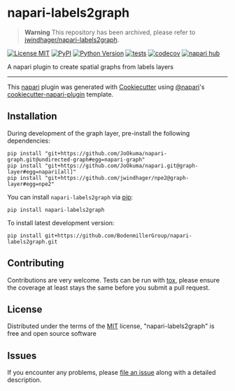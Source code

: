 # napari-labels2graph

> **Warning**
> This repository has been archived, please refer to [jwindhager/napari-labels2graph](https://github.com/jwindhager/napari-labels2graph).

[![License MIT](https://img.shields.io/pypi/l/napari-labels2graph.svg?color=green)](https://github.com/BodenmillerGroup/napari-labels2graph/raw/main/LICENSE)
[![PyPI](https://img.shields.io/pypi/v/napari-labels2graph.svg?color=green)](https://pypi.org/project/napari-labels2graph)
[![Python Version](https://img.shields.io/pypi/pyversions/napari-labels2graph.svg?color=green)](https://python.org)
[![tests](https://github.com/BodenmillerGroup/napari-labels2graph/workflows/tests/badge.svg)](https://github.com/BodenmillerGroup/napari-labels2graph/actions)
[![codecov](https://codecov.io/gh/BodenmillerGroup/napari-labels2graph/branch/main/graph/badge.svg)](https://codecov.io/gh/BodenmillerGroup/napari-labels2graph)
[![napari hub](https://img.shields.io/endpoint?url=https://api.napari-hub.org/shields/napari-labels2graph)](https://napari-hub.org/plugins/napari-labels2graph)

A napari plugin to create spatial graphs from labels layers

----------------------------------

This [napari] plugin was generated with [Cookiecutter] using [@napari]'s [cookiecutter-napari-plugin] template.

## Installation

During development of the graph layer, pre-install the following dependencies:

    pip install "git+https://github.com/JoOkuma/napari-graph.git@undirected-graph#egg=napari-graph"
    pip install "git+https://github.com/JoOkuma/napari.git@graph-layer#egg=napari[all]"
    pip install "git+https://github.com/jwindhager/npe2@graph-layer#egg=npe2"

You can install `napari-labels2graph` via [pip]:

    pip install napari-labels2graph

To install latest development version:

    pip install git+https://github.com/BodenmillerGroup/napari-labels2graph.git

## Contributing

Contributions are very welcome. Tests can be run with [tox], please ensure
the coverage at least stays the same before you submit a pull request.

## License

Distributed under the terms of the [MIT] license,
"napari-labels2graph" is free and open source software

## Issues

If you encounter any problems, please [file an issue] along with a detailed description.

[napari]: https://github.com/napari/napari
[Cookiecutter]: https://github.com/audreyr/cookiecutter
[@napari]: https://github.com/napari
[MIT]: http://opensource.org/licenses/MIT
[cookiecutter-napari-plugin]: https://github.com/napari/cookiecutter-napari-plugin
[file an issue]: https://github.com/BodenmillerGroup/napari-labels2graph/issues
[napari]: https://github.com/napari/napari
[tox]: https://tox.readthedocs.io/en/latest/
[pip]: https://pypi.org/project/pip/
[PyPI]: https://pypi.org/

